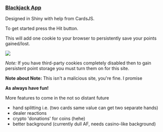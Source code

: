 ### [Blackjack App](https://aholmes23.shinyapps.io/Blackjack/)

Designed in Shiny with help from CardsJS. 

To get started press the Hit button. 

This will add one cookie to your browser to persistently save your points gained/lost.
  
![](https://github.com/AlexanderHolmes0/BlackJackApp/main/giphy.gif)

*Note:* If you have third-party cookies completely disabled then to gain persistent point storage you must turn them on for this site.

**Note about Note:** This isn't a malicious site, you're fine. I promise

**As always have fun!**

More features to come in the not so distant future
- hand splitting i.e. (two cards same value can get two separate hands)
- dealer reactions
- crypto 'donations' for coins (hehe)
- better background (currently dull AF, needs casino-like background)
